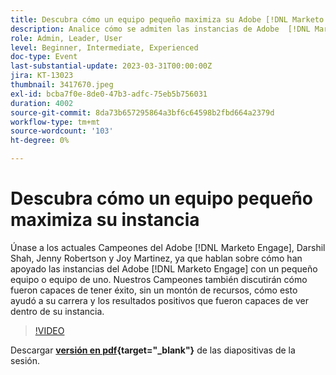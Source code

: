 ```yaml
---
title: Descubra cómo un equipo pequeño maximiza su Adobe [!DNL Marketo Engage] instance
description: Analice cómo se admiten las instancias de Adobe  [!DNL Marketo Engage]  con un equipo pequeño o con un equipo de uno.
role: Admin, Leader, User
level: Beginner, Intermediate, Experienced
doc-type: Event
last-substantial-update: 2023-03-31T00:00:00Z
jira: KT-13023
thumbnail: 3417670.jpeg
exl-id: bcba7f0e-8de0-47b3-adfc-75eb5b756031
duration: 4002
source-git-commit: 8da73b657295864a3bf6c64598b2fbd664a2379d
workflow-type: tm+mt
source-wordcount: '103'
ht-degree: 0%

---
```


# Descubra cómo un equipo pequeño maximiza su instancia

Únase a los actuales Campeones del Adobe [!DNL Marketo Engage], Darshil Shah, Jenny Robertson y Joy Martinez, ya que hablan sobre cómo han apoyado las instancias del Adobe [!DNL Marketo Engage] con un pequeño equipo o equipo de uno. Nuestros Campeones también discutirán cómo fueron capaces de tener éxito, sin un montón de recursos, cómo esto ayudó a su carrera y los resultados positivos que fueron capaces de ver dentro de su instancia.

>[!VIDEO](https://video.tv.adobe.com/v/3417670/?quality=12&learn=on)

Descargar **[versión en pdf](assets/small-team-instance.pdf){target="_blank"}** de las diapositivas de la sesión.
